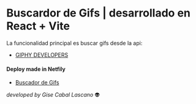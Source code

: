 # Buscardor de Gifs | desarrollado en React + Vite

La funcionalidad principal es buscar gifs desde la api:

- [ GIPHY DEVELOPERS ]( https://developers.giphy.com/ )

#### Deploy made in Netfily

- [ Buscador de Gifs ]( https://buscador-gifs-supergise.netlify.app/ )


*developed by Gise Cabal Lascano* 👽